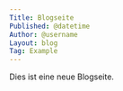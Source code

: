 ```yaml
---
Title: Blogseite
Published: @datetime
Author: @username
Layout: blog
Tag: Example
---
```

Dies ist eine neue Blogseite.